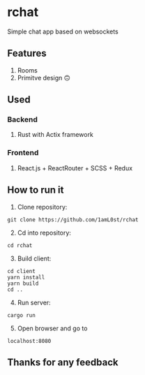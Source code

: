 # rchat #
Simple chat app based on websockets

## Features ##
1. Rooms
2. Primitve design 🙃

## Used ##
### Backend ###
1. Rust with Actix framework
### Frontend ###
1. React.js + ReactRouter + SCSS + Redux

## How to run it ##
1. Clone repository: 
```shell
git clone https://github.com/1amL0st/rchat
```
2. Cd into repository: 
```shell
cd rchat
```
3. Build client:
```shell
cd client
yarn install
yarn build
cd ..
```
4. Run server:
```shell
cargo run
```
5. Open browser and go to 
```shell
localhost:8080
```

## Thanks for any feedback ##